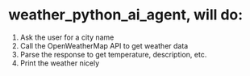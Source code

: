 # weather_python_ai_agent, will do: 
1. Ask the user for a city name
2. Call the OpenWeatherMap API to get weather data
3. Parse the response to get temperature, description, etc.
4. Print the weather nicely
